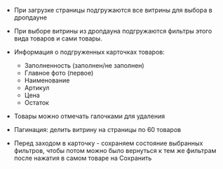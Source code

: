 - При загрузке страницы подгружаются все витрины для выбора в дропдауне

- При выборе витрины из дропдауна подгружаются фильтры этого вида товаров и сами товары.

- Информация о подгруженных карточках товаров:
	- Заполненность (заполнен/не заполнен)
	- Главное фото (первое)
	- Наименование
	- Артикул
	- Цена
	- Остаток

- Товары можно отмечать галочками для удаления

- Пагинация: делить витрину на страницы по 60 товаров

- Перед заходом в карточку - сохраняем состояние выбранных фильтров, чтобы потом можно было вернуться к тем же фильтрам после нажатия в самом товаре на Сохранить 